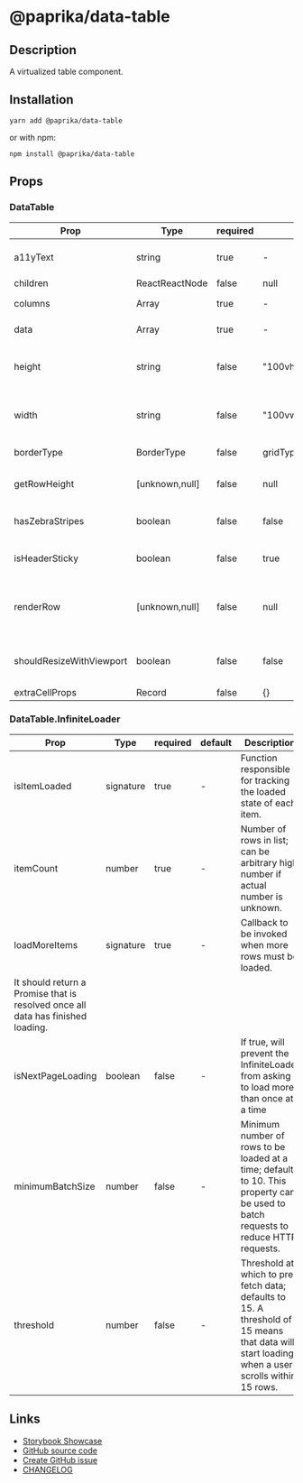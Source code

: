 <!-- start: Autogenerated - do not modify -->

# @paprika/data-table

## Description

A virtualized table component.

## Installation

```
yarn add @paprika/data-table
```

or with npm:

```
npm install @paprika/data-table
```

## Props

### DataTable

| Prop                     | Type           | required | default              | Description                                                      |
| ------------------------ | -------------- | -------- | -------------------- | ---------------------------------------------------------------- |
| a11yText                 | string         | true     | -                    | Accessible description of the table                              |
| children                 | ReactReactNode | false    | null                 |                                                                  |
| columns                  | Array          | true     | -                    | Array of column definition                                       |
| data                     | Array          | true     | -                    | Array of data to be stored in the table                          |
| height                   | string         | false    | "100vh"              | The max height of the table in px/vh/calc(xvh+/-xpx)             |
| width                    | string         | false    | "100vw"              | The max width of the table in px/vw/calc(xvw+/-xpx)              |
| borderType               | BorderType     | false    | gridTypes.HORIZONTAL | Define the look for borders in the table                         |
| getRowHeight             | [unknown,null] | false    | null                 | Function to return the row height for each row                   |
| hasZebraStripes          | boolean        | false    | false                | Add an alternating background on the table rows                  |
| isHeaderSticky           | boolean        | false    | true                 | If the entire table header is sticky or not                      |
| renderRow                | [unknown,null] | false    | null                 | Override the table Column configuration for some particular rows |
| shouldResizeWithViewport | boolean        | false    | false                | If the table should be resized when the viewport size changed    |
| extraCellProps           | Record         | false    | {}                   | Experimental prop                                                |

### DataTable.InfiniteLoader

| Prop                                                                            | Type      | required | default | Description                                                                                                                                    |
| ------------------------------------------------------------------------------- | --------- | -------- | ------- | ---------------------------------------------------------------------------------------------------------------------------------------------- |
| isItemLoaded                                                                    | signature | true     | -       | Function responsible for tracking the loaded state of each item.                                                                               |
| itemCount                                                                       | number    | true     | -       | Number of rows in list; can be arbitrary high number if actual number is unknown.                                                              |
| loadMoreItems                                                                   | signature | true     | -       | Callback to be invoked when more rows must be loaded.                                                                                          |
| It should return a Promise that is resolved once all data has finished loading. |
| isNextPageLoading                                                               | boolean   | false    | -       | If true, will prevent the InfiniteLoader from asking to load more than once at a time                                                          |
| minimumBatchSize                                                                | number    | false    | -       | Minimum number of rows to be loaded at a time; defaults to 10. This property can be used to batch requests to reduce HTTP requests.            |
| threshold                                                                       | number    | false    | -       | Threshold at which to pre-fetch data; defaults to 15. A threshold of 15 means that data will start loading when a user scrolls within 15 rows. |

<!-- end: Autogenerated - do not modify -->
<!-- content -->

<!-- eoContent -->

## Links

- [Storybook Showcase](https://paprika.highbond.com/?path=/story/table-datatable--showcase)
- [GitHub source code](https://github.com/acl-services/paprika/tree/master/packages/DataTable/src)
- [Create GitHub issue](https://github.com/acl-services/paprika/issues/new?label=[]&title=@paprika/data-table%20[help]:%20your%20short%20description&body=%0A%23%20Help%20wanted%0A%0A%23%23%20Please%20write%20your%20question.%0A*A%20clear%20and%20concise%20description%20of%20what%20the%20question%20is*%0A%0A%23%23%20Additional%20context%0A*Add%20any%20other%20context%20or%20screenshots%20about%20your%20question%20here.*%0A)
- [CHANGELOG](https://github.com/acl-services/paprika/tree/master/packages/DataTable/CHANGELOG.md)
